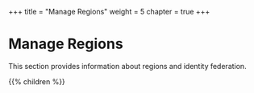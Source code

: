 +++
title = "Manage Regions"
weight = 5
chapter = true
+++


# Manage Regions
This section provides information about regions and identity federation.

{{% children %}}
